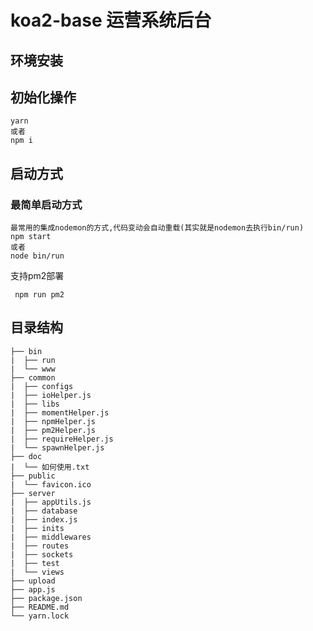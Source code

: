 # koa2-base    运营系统后台
 
## 环境安装 
## 初始化操作
```
yarn
或者
npm i  
```

 
## 启动方式

### 最简单启动方式 
```
最常用的集成nodemon的方式,代码变动会自动重载(其实就是nodemon去执行bin/run)
npm start
或者
node bin/run
```
支持pm2部署

```
 npm run pm2 
``` 
## 目录结构

```  
├── bin
|  ├── run
|  └── www
├── common
|  ├── configs
|  ├── ioHelper.js
|  ├── libs
|  ├── momentHelper.js
|  ├── npmHelper.js
|  ├── pm2Helper.js
|  ├── requireHelper.js
|  └── spawnHelper.js
├── doc
|  └── 如何使用.txt
├── public
|  └── favicon.ico
├── server
|  ├── appUtils.js
|  ├── database
|  ├── index.js
|  ├── inits
|  ├── middlewares
|  ├── routes
|  ├── sockets
|  ├── test
|  └── views
├── upload
├── app.js
├── package.json
├── README.md
└── yarn.lock
```
 